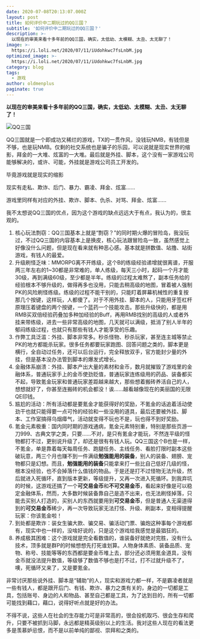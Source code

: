 ```yaml
---
date: 2020-07-08T20:13:07.000Z
layout: post
title: 如何评价中二期玩过的QQ三国？
subtitle: '如何评价中二期玩过的QQ三国？'
description: >-
  以现在的审美来看十多年前的QQ三国，确实，太低幼、太模糊、太丑、太无聊了！
image: >-
  https://i.loli.net/2020/07/11/iUdohkwc7fsLnbM.jpg
optimized_image: >-
  https://i.loli.net/2020/07/11/iUdohkwc7fsLnbM.jpg
category: blog
tags:
  - 游戏
author: oldmenplus
paginate: true
---
```


**以现在的审美来看十多年前的QQ三国，确实，太低幼、太模糊、太丑、太无聊了！**

![QQ三国](https://i.loli.net/2020/07/12/HOhMQiYVUJ8umzL.png)

QQ三国就是一个即成功又稀烂的游戏，TX的一贯作风，没钱玩NMB，有钱但是不够，也是玩NMB。仅剩的社交系统也是骗子的乐园，可以说就是现实世界的缩影，拜金的一大堆、炫富的一大堆。最后就是外挂、脚本，这个没有一家游戏公司能够解决的，或许、可能，外挂就是游戏公司员工开发的。

毕竟游戏就是现实的缩影

现实有走私、欺诈、后门、暴力、霸凌、拜金、炫富......

游戏里同样有对应的外挂、欺诈、脚本、仇杀、对骂、拜金、炫富......

我不太想说QQ三国的优点，因为这个游戏的缺点远远大于有点，我认为的，很主观的。

1. 核心玩法剽窃：QQ三国基本上就是“剽窃？”的同时期火爆的冒险岛，我没玩过，不过QQ三国的内容基本上是换皮，核心玩法跟冒险岛一致，虽然感觉上好像没什么问题，但是现在看来就有种恶心感。基本就是拼数值、站撸、站街游戏，有钱人的最爱。
2. 升级刷怪乏味：MMORPG离不开练级，这个B的练级经验递增就很离谱，开服两三年左右的1~30都是非常难的，单人练级，每天三小时，起码一个月才能30级，再到满级60级，至少都是半年。练级的过程太难熬了，副本任务给的经验根本不够升级的，做得再多也没用，只能去稍高级的地图，冒着被人强制PK的风险刷怪练级。练级的过程不能干别的，只能盯着屏幕机械性的重复按那几个按键，这样玩，人都傻了。对于不用外挂、脚本的人，只能用牙签杠杆原理压着键盘的两个按键，一个蓝药一个技能攻击。那些升级快的，都是用RMB买双倍经验药叠加多种加经验的Buff，再用RMB找别的高级的人或者外挂来带练级，进去一些非常高级的地图，几天就可以满级，抵消了别人半年的郁闷练级过程，也就只有那些有钱人才能享受的乐趣。
3. 作弊工具泛滥：外挂、脚本非常多。秒杀怪物、秒杀玩家，甚至连主城等禁止PK的地方都能杀玩家。很多任务都要玩家跑图、回答问题之类的，脚本更是横行，全自动过任务，还可以后台运行，完全释放双手，官方能封少量的外挂，但是基本没办法管到脚本的爆发式增长。
4. 金融体系崩溃：外挂、脚本产出大量的素材和金币，数月就摧毁了游戏里的金融体系，普通玩家手上的金币使劲贬值，普通玩家连练级用的药品、装备都买不起，导致氪金玩家和普通玩家差距越来越大，那些想着搬砖养活自己的人，想想就好了，你甚至连搬砖的机会都没！诶......越看越像现在的美丽国的无限QE印钱。
5. 尴尬的活动：所有活动都是要氪金才能获得好的奖励，不氪金的话追着活动使劲干也就只能得要一点可怜的经验和一些没用的道具，最后还要被外挂、脚本、工作室搞得乌烟瘴气，活动就变得不玩也不是，玩也得不到好奖励。
6. 氪金元素极重：国内同时期的游戏通病，氪金元素特别重，特别是那些页游一刀999、古典文学之类，只要......不对，是只有氪金才能玩，不然连平级的怪物都打不过，更别说升级了，却还是很有有钱人玩。QQ三国这个B也是一样，不氪金，单是靠着每天每周任务、跑腿任务、主线任务、看脸打限时副本这些破玩意，两三个月也赚不到一件满级**勉强能用的装备**，别人的装备、翅膀、宠物都只是幻想。而且，**勉强能用的装备**只能拿来打一些比自己低好几级的怪，根本没经验，也不会掉落什么值钱的物品。于是还是打不过怪物无法升级，然后就进入死循环，直到版本更新，等级提升，又再一次进入死循环。到我弃坑的时候，这游戏还搞了一个**可交易金币**和**不可交易金币**，看起来好像是可以稳定金融体系，然而，大多数时候装备靠自己是造不出来，也无法刷怪掉落，只能去买别人打造的，买别人的东西就要用到**可交易金币**，但是普通人无渠道得到的**可交易金币**稀少，再一次导致玩家无法打怪、升级、刷副本，变相得提醒玩家：你该氪金啦！
7. 到处都是欺诈：装女生骗大款、骗交易、骗活动门票、骗炮这种事每个游戏都有，现实中也一样的，没啥好说的，只是这个游戏给我感觉是最猖狂的。
8. 养成极其困难：这个游戏就是完全看数值的，谁装备好就绝对完胜，没有什么技术，顶多就是群P的时候想想先打死谁划算。人物身体素质、装备品质、宠物、称号、技能等等的东西都是要金币堆上去，部分还必须用氪金道具，没有金币就没法提升数值，等级够了数值不够也是打不过，打不过就升级不了，噢，死循环又来了，又是要氪金。

非常讨厌那些说外挂、脚本是“辅助”的人，现实和游戏力都一样，不是霸凌者就是一些有钱人，都是跟开后门、有钱、欺诈、暴力之类有关的，身边的一切都是工具，包括账号、身边的人和物品、甚至自己都是工具，为了达到目的，所有一切都可能找到藉口，藉口，说得好听点就是好的办法。

不得不说，这些人在社会的生存能力可是非常高的，很会投机取巧、很会生存和爬升，只要不被抓到马脚，永远都是精英级别以上的生活。我对这些人现在的看法更多是羡慕妒忌恨，而不是以前单纯的鄙视、崇拜和之类的。

